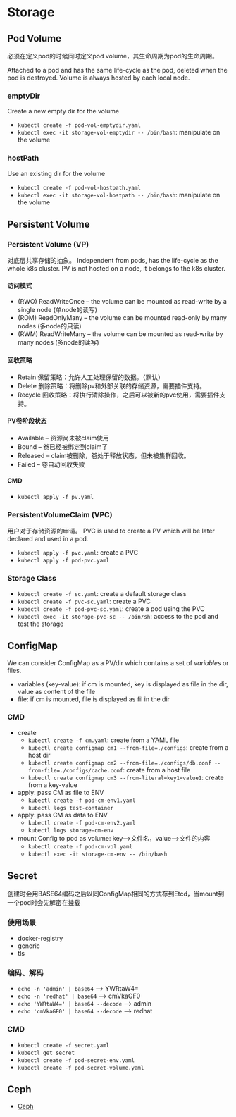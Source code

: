 # Storage

## Pod Volume
必须在定义pod的时候同时定义pod volume，其生命周期为pod的生命周期。

Attached to a pod and has the same life-cycle as the pod, deleted when the pod is destroyed. 
Volume is always hosted by each local node. 

### emptyDir
Create a new empty dir for the volume
- `kubectl create -f pod-vol-emptydir.yaml`
- `kubectl exec -it storage-vol-emptydir -- /bin/bash`: manipulate on the volume

### hostPath
Use an existing dir for the volume
- `kubectl create -f pod-vol-hostpath.yaml`
- `kubectl exec -it storage-vol-hostpath -- /bin/bash`: manipulate on the volume


## Persistent Volume
### Persistent Volume (VP)
对底层共享存储的抽象。
Independent from pods, has the life-cycle as the whole k8s cluster.
PV is not hosted on a node, it belongs to the k8s cluster.

#### 访问模式
- (RWO) ReadWriteOnce – the volume can be mounted as read-write by a single node (单node的读写) 
- (ROM) ReadOnlyMany – the volume can be mounted read-only by many nodes (多node的只读) 
- (RWM) ReadWriteMany – the volume can be mounted as read-write by many nodes (多node的读写) 

#### 回收策略
- Retain 保留策略：允许人工处理保留的数据。（默认）
- Delete 删除策略：将删除pv和外部关联的存储资源，需要插件支持。
- Recycle 回收策略：将执行清除操作，之后可以被新的pvc使用，需要插件支持。

#### PV卷阶段状态
- Available – 资源尚未被claim使用
- Bound – 卷已经被绑定到claim了
- Released – claim被删除，卷处于释放状态，但未被集群回收。
- Failed – 卷自动回收失败

#### CMD
- `kubectl apply -f pv.yaml`

### PersistentVolumeClaim (VPC)
用户对于存储资源的申请。
PVC is used to create a PV which will be later declared and used in a pod.
- `kubectl apply -f pvc.yaml`: create a PVC
- `kubectl apply -f pod-pvc.yaml`

### Storage Class
- `kubectl create -f sc.yaml`: create a default storage class
- `kubectl create -f pvc-sc.yaml`: create a PVC
- `kubectl create -f pod-pvc-sc.yaml`: create a pod using the PVC
- `kubectl exec -it storage-pvc-sc -- /bin/sh`: access to the pod and test the storage


## ConfigMap
We can consider ConfigMap as a PV/dir which contains a set of *variables* or files.  
- variables (key-value): if cm is mounted, key is displayed as file in the dir, value as content of the file
- file: if cm is mounted, file is displayed as fil in the dir

### CMD
- create
  - `kubectl create -f cm.yaml`: create from a YAML file
  - `kubectl create configmap cm1 --from-file=./configs`: create from a host dir 
  - `kubectl create configmap cm2 --from-file=./configs/db.conf --from-file=./configs/cache.conf`: create from a host file
  - `kubectl create configmap cm3 --from-literal=key1=value1`: create from a key-value
- apply: pass CM as file to ENV
  - `kubectl create -f pod-cm-env1.yaml`
  - `kubectl logs test-container`
- apply: pass CM as data to ENV
  - `kubectl create -f pod-cm-env2.yaml`
  - `kubectl logs storage-cm-env`
- mount Config to pod as volume: key-->文件名，value-->文件的内容
  - `kubectl create -f pod-cm-vol.yaml`
  - `kubectl exec -it storage-cm-env -- /bin/bash`


## Secret
创建时会用BASE64编码之后以同ConfigMap相同的方式存到Etcd，当mount到一个pod时会先解密在挂载

### 使用场景
- docker-registry
- generic
- tls

### 编码、解码
- `echo -n 'admin' | base64` --> YWRtaW4=
- `echo -n 'redhat' | base64` --> cmVkaGF0
- `echo 'YWRtaW4=' | base64 --decode` --> admin
- `echo 'cmVkaGF0' | base64 --decode` --> redhat

### CMD
- `kubectl create -f secret.yaml`
- `kubectl get secret`
- `kubectl create -f pod-secret-env.yaml`
- `kubectl create -f pod-secret-volume.yaml`

## Ceph
- [Ceph](ceph/README.md)




